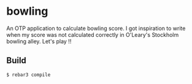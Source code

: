 bowling
=====

An OTP application to calculate bowling score. I got inspiration to write when my score was not calculated correctly in O'Leary's Stockholm bowling alley. Let's play !!

Build
-----

    $ rebar3 compile
